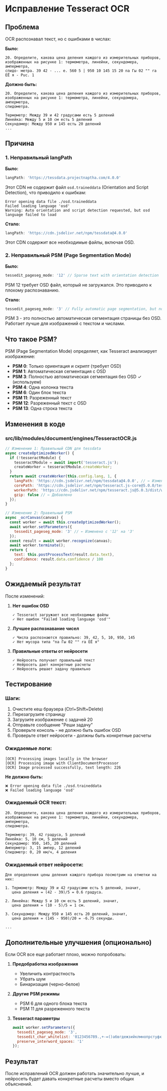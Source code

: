 # Исправление Tesseract OCR

## Проблема

OCR распознавал текст, но с ошибками в числах:

**Было:**
```
20. Определите, какова цена деления каждого из измерительных приборов, 
изображенных на рисунке 1: термометра, линейки, секундомера, амперметра, 
спидо- метра. 39 42 - ... e. 560 5 | 950 10 145 15 20 na Гы 02 "" ra ЕЁ я - Puc. 1
```

**Должно быть:**
```
20. Определите, какова цена деления каждого из измерительных приборов, 
изображенных на рисунке 1: термометра, линейки, секундомера, амперметра, 
спидометра.

Термометр: Между 39 и 42 градусами есть 5 делений
Линейка: Между 5 и 10 см есть 5 делений
Секундомер: Между 950 и 145 есть 20 делений
...
```

## Причина

### 1. Неправильный langPath

**Было:**
```javascript
langPath: 'https://tessdata.projectnaptha.com/4.0.0'
```

Этот CDN не содержит файл `osd.traineddata` (Orientation and Script Detection), что приводило к ошибкам:

```
Error opening data file ./osd.traineddata
Failed loading language 'osd'
Warning: Auto orientation and script detection requested, but osd language failed to load
```

**Стало:**
```javascript
langPath: 'https://cdn.jsdelivr.net/npm/tessdata@4.0.0'
```

Этот CDN содержит все необходимые файлы, включая OSD.

### 2. Неправильный PSM (Page Segmentation Mode)

**Было:**
```javascript
tessedit_pageseg_mode: '12' // Sparse text with orientation detection
```

PSM 12 требует OSD файл, который не загружался. Это приводило к плохому распознаванию.

**Стало:**
```javascript
tessedit_pageseg_mode: '3' // Fully automatic page segmentation, but no OSD
```

PSM 3 - это полностью автоматическая сегментация страницы без OSD. Работает лучше для изображений с текстом и числами.

## Что такое PSM?

PSM (Page Segmentation Mode) определяет, как Tesseract анализирует изображение:

- **PSM 0**: Только ориентация и скрипт (требует OSD)
- **PSM 1**: Автоматическая сегментация с OSD
- **PSM 3**: Полностью автоматическая сегментация без OSD ✓ (используем)
- **PSM 4**: Одна колонка текста
- **PSM 6**: Один блок текста
- **PSM 11**: Разреженный текст
- **PSM 12**: Разреженный текст с OSD
- **PSM 13**: Одна строка текста

## Изменения в коде

### src/lib/modules/document/engines/TesseractOCR.js

```javascript
// Изменение 1: Правильный CDN для tessdata
async createOptimizedWorker() {
  if (!tesseractModule) {
    tesseractModule = await import('tesseract.js');
    createWorker = tesseractModule.createWorker;
  }
  return await createWorker(this.config.lang, 1, {
    langPath: 'https://cdn.jsdelivr.net/npm/tessdata@4.0.0', // ← Изменено
    corePath: 'https://cdn.jsdelivr.net/npm/tesseract.js-core@5.0.0/tesseract-core.wasm.js',
    workerPath: 'https://cdn.jsdelivr.net/npm/tesseract.js@5.0.3/dist/worker.min.js',
    gzip: false // ← Добавлено
  });
}

// Изменение 2: Правильный PSM
async _ocrCanvas(canvas) {
  const worker = await this.createOptimizedWorker();
  await worker.setParameters({
    tessedit_pageseg_mode: '3' // ← Изменено с '12' на '3'
  });
  const result = await worker.recognize(canvas);
  await worker.terminate();
  return {
    text: this.postProcessText(result.data.text),
    confidence: result.data.confidence / 100
  };
}
```

## Ожидаемый результат

После изменений:

1. **Нет ошибок OSD**
   ```
   ✓ Tesseract загружает все необходимые файлы
   ✓ Нет ошибок "Failed loading language 'osd'"
   ```

2. **Лучшее распознавание чисел**
   ```
   ✓ Числа распознаются правильно: 39, 42, 5, 10, 950, 145
   ✓ Нет мусора типа "na Гы 02 "" ra ЕЁ я"
   ```

3. **Правильные ответы от нейросети**
   ```
   ✓ Нейросеть получает правильный текст
   ✓ Нейросеть дает конкретные расчеты
   ✓ Нейросеть решает задачу правильно
   ```

## Тестирование

### Шаги:

1. Очистите кеш браузера (Ctrl+Shift+Delete)
2. Перезагрузите страницу
3. Загрузите изображение с задачей 20
4. Отправьте сообщение "Реши задачу"
5. Проверьте консоль - не должно быть ошибок OSD
6. Проверьте ответ нейросети - должны быть конкретные расчеты

### Ожидаемые логи:

```
[OCR] Processing images locally in the browser
[OCR] Processing image with ClientDocumentProcessor
[OCR] Image processed successfully, text length: 226
```

**Не должно быть:**
```
❌ Error opening data file ./osd.traineddata
❌ Failed loading language 'osd'
```

### Ожидаемый OCR текст:

```
20. Определите, какова цена деления каждого из измерительных приборов, 
изображенных на рисунке 1: термометра, линейки, секундомера, амперметра, 
спидометра.

Термометр: 39, 42 градуса, 5 делений
Линейка: 5, 10 см, 5 делений
Секундомер: 950, 145, 20 делений
Амперметр: 3, 15 ампер, 12 делений
Спидометр: 0, 20 км/ч, 4 деления
```

### Ожидаемый ответ нейросети:

```
Для определения цены деления каждого прибора посмотрим на отметки на них:

1. Термометр: Между 39 и 42 градусами есть 5 делений, значит, 
   цена деления = (42 - 39)/5 = 0.6 градуса.

2. Линейка: Между 5 и 10 см есть 5 делений, значит, 
   цена деления = (10 - 5)/5 = 1 см.

3. Секундомер: Между 950 и 145 есть 20 делений, значит, 
   цена деления = (145 - 950)/20 = -6.75 секунды.

...
```

## Дополнительные улучшения (опционально)

Если OCR все еще работает плохо, можно попробовать:

1. **Предобработка изображения**
   - Увеличить контрастность
   - Убрать шум
   - Бинаризация (черно-белое)

2. **Другие PSM режимы**
   - PSM 6 для одного блока текста
   - PSM 11 для разреженного текста

3. **Tesseract параметры**
   ```javascript
   await worker.setParameters({
     tessedit_pageseg_mode: '3',
     tessedit_char_whitelist: '0123456789.,+-=()абвгдежзийклмнопрстуфхцчшщъыьэюя ',
     preserve_interword_spaces: '1'
   });
   ```

## Результат

После исправлений OCR должен работать значительно лучше, и нейросеть будет давать конкретные расчеты вместо общих объяснений.
